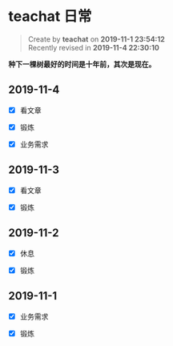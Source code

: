 # teachat 日常

> Create by **teachat** on **2019-11-1 23:54:12**  
> Recently revised in **2019-11-4 22:30:10**

**种下一棵树最好的时间是十年前，其次是现在。**

## 2019-11-4

- [x] 看文章

- [x] 锻炼

- [x] 业务需求

## 2019-11-3

- [x] 看文章

- [x] 锻炼

## 2019-11-2

- [x] 休息

- [x] 锻炼

## 2019-11-1

- [x] 业务需求

- [x] 锻炼
